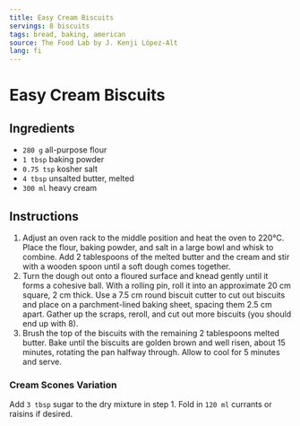 ```yaml
---
title: Easy Cream Biscuits
servings: 8 biscuits
tags: bread, baking, american
source: The Food Lab by J. Kenji López-Alt
lang: fi
---
```


# Easy Cream Biscuits

## Ingredients

- `280 g` all-purpose flour
- `1 tbsp` baking powder
- `0.75 tsp` kosher salt
- `4 tbsp` unsalted butter, melted
- `300 ml` heavy cream

## Instructions

1. Adjust an oven rack to the middle position and heat the oven to 220°C. Place the flour, baking powder, and salt in a large bowl and whisk to combine. Add 2 tablespoons of the melted butter and the cream and stir with a wooden spoon until a soft dough comes together.
2. Turn the dough out onto a floured surface and knead gently until it forms a cohesive ball. With a rolling pin, roll it into an approximate 20 cm square, 2 cm thick. Use a 7.5 cm round biscuit cutter to cut out biscuits and place on a parchment-lined baking sheet, spacing them 2.5 cm apart. Gather up the scraps, reroll, and cut out more biscuits (you should end up with 8).
3. Brush the top of the biscuits with the remaining 2 tablespoons melted butter. Bake until the biscuits are golden brown and well risen, about 15 minutes, rotating the pan halfway through. Allow to cool for 5 minutes and serve.

### Cream Scones Variation

Add `3 tbsp` sugar to the dry mixture in step 1. Fold in `120 ml` currants or raisins if desired.

